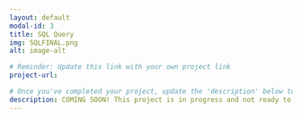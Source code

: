 ```yaml
---
layout: default
modal-id: 3
title: SQL Query
img: SQLFINAL.png
alt: image-alt

# Reminder: Update this link with your own project link
project-url: 

# Once you've completed your project, update the 'description' below to this one: Implemented various JOIN commands (inner, left, right, self, and cross) in MySQL, utilizing UNION and UNION ALL to efficiently combine and query data from multiple tables.
description: COMING SOON! This project is in progress and not ready to be published just yet. Please contact me if you'd like a sneak peek. Otherwise, stay tuned!
---
```

